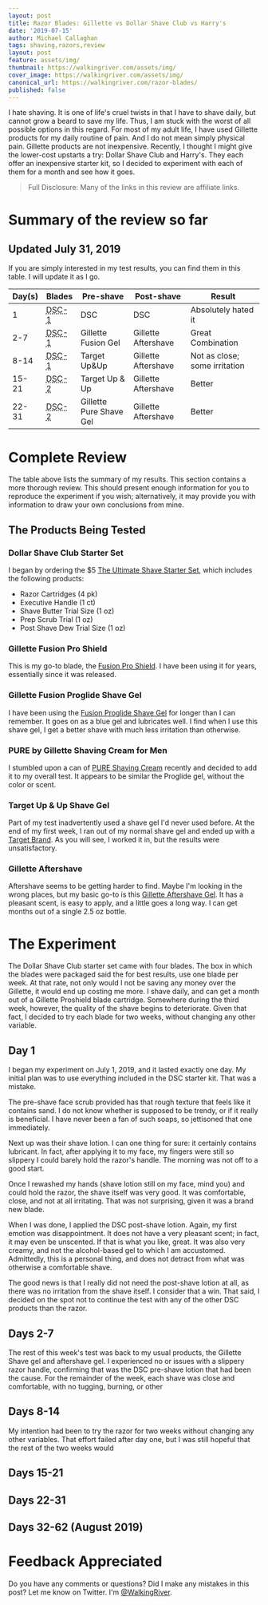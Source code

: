 ```yaml
---
layout: post
title: Razor Blades: Gillette vs Dollar Shave Club vs Harry's
date: '2019-07-15'
author: Michael Callaghan
tags: shaving,razors,review
layout: post
feature: assets/img/
thumbnail: https://walkingriver.com/assets/img/
cover_image: https://walkingriver.com/assets/img/
canonical_url: https://walkingriver.com/razor-blades/
published: false
---
```


I hate shaving. It is one of life's cruel twists in that I have to shave daily, but cannot grow a beard to save my life. Thus, I am stuck with the worst of all possible options in this regard. For most of my adult life, I have used Gillette products for my daily routine of pain. And I do not mean simply physical pain. Gillette products are not inexpensive. Recently, I thought I might give the lower-cost upstarts a try: Dollar Shave Club and Harry's. They each offer an inexpensive starter kit, so I decided to experiment with each of them for a month and see how it goes. 

<!--more-->

> Full Disclosure: Many of the links in this review are affiliate links.

# Summary of the review so far
## Updated July 31, 2019
If you are simply interested in my test results, you can find them in this table. I will update it as I go.

|Day(s)|Blades|Pre-shave|Post-shave|Result|
|-|-|-|-|-|
|1|<abbr title="Dollar Shave Club, First Blade">DSC-1</abbr>|DSC|DSC|Absolutely hated it|
|2-7|<abbr title="Dollar Shave Club, First Blade">DSC-1</abbr>|Gillette Fusion Gel|Gillette Aftershave|Great Combination
|8-14|<abbr title="Dollar Shave Club, First Blade">DSC-1</abbr>|Target Up&Up|Gillette Aftershave|Not as close; some irritation
|15-21|<abbr title="Dollar Shave Club, Second Blade">DSC-2</abbr>|Target Up & Up|Gillette Aftershave|Better
|22-31|<abbr title="Dollar Shave Club, Second Blade">DSC-2</abbr>|Gillette Pure Shave Gel|Gillette Aftershave|Better

# Complete Review 
The table above lists the summary of my results. This section contains a more thorough review. This should present enough information for you to reproduce the experiment if you wish; alternatively, it may provide you with information to draw your own conclusions from mine.  

## The Products Being Tested
### Dollar Shave Club Starter Set
I began by ordering the $5 [The Ultimate Shave Starter Set](https://www.dollarshaveclub.com/get-started/plan/ultimate-shave-starter-set), which includes the following products:

- Razor Cartridges (4 pk)
- Executive Handle (1 ct)
- Shave Butter Trial Size (1 oz)
- Prep Scrub Trial (1 oz)
- Post Shave Dew Trial Size (1 oz)

### Gillette Fusion Pro Shield
This is my go-to blade, the [Fusion Pro Shield](https://amzn.to/2l9mvXA). I have been using it for years, essentially since it was released.

### Gillette Fusion Proglide Shave Gel
I have been using the [Fusion Proglide Shave Gel](https://amzn.to/2l7x6Cl) for longer than I can remember. It goes on as a blue gel and lubricates well. I find when I use this shave gel, I get a better shave with much less irritation than otherwise.

### PURE by Gillette Shaving Cream for Men
I stumbled upon a can of [PURE Shaving Cream](https://amzn.to/2XUUm9b) recently and decided to add it to my overall test. It appears to be similar the Proglide gel, without the color or scent.

### Target Up & Up Shave Gel
Part of my test inadvertently used a shave gel I'd never used before. At the end of my first week, I ran out of my normal shave gel and ended up with a [Target Brand](https://www.target.com/p/therapeutic-shave-gel-with-colloidal-oatmeal-and-vitamin-e-7oz-up-up-153-compare-to-aveeno-active-naturals-therapeutic-shave-gel/-/A-13970853). As you will see, I worked it in, but the results were unsatisfactory.

### Gillette Aftershave
Aftershave seems to be getting harder to find. Maybe I'm looking in the wrong places, but my basic go-to is this [Gillette Aftershave Gel](https://amzn.to/2YanLrc). It has a pleasant scent, is easy to apply, and a little goes a long way. I can get months out of a single 2.5 oz bottle.

# The Experiment
The Dollar Shave Club starter set came with four blades. The box in which the blades were packaged said the for best results, use one blade per week. At that rate, not only would I not be saving any money over the Gillette, it would end up costing me more. I shave daily, and can get a month out of a Gillette Proshield blade cartridge. Somewhere during the third week, however, the quality of the shave begins to deteriorate. Given that fact, I decided to try each blade for two weeks, without changing any other variable. 

## Day 1
I began my experiment on July 1, 2019, and it lasted exactly one day. My initial plan was to use everything included in the DSC starter kit. That was a mistake. 

The pre-shave face scrub provided has that rough texture that feels like it contains sand. I do not know whether is supposed to be trendy, or if it really is beneficial. I have never been a fan of such soaps, so jettisoned that one immediately.

Next up was their shave lotion. I can one thing for sure: it certainly contains lubricant. In fact, after applying it to my face, my fingers were still so slippery I could barely hold the razor's handle. The morning was not off to a good start.

Once I rewashed my hands (shave lotion still on my face, mind you) and could hold the razor, the shave itself was very good. It was comfortable, close, and not at all irritating. That was not surprising, given it was a brand new blade. 

When I was done, I applied the DSC post-shave lotion. Again, my first emotion was disappointment. It does not have a very pleasant scent; in fact, it may even be unscented. If that is what you like, great. It was also very creamy, and not the alcohol-based gel to which I am accustomed. Admittedly, this is a personal thing, and does not detract from what was otherwise a comfortable shave.

The good news is that I really did not need the post-shave lotion at all, as there was no irritation from the shave itself. I consider that a win. That said, I decided on the spot not to continue the test with any of the other DSC products than the razor.

## Days 2-7

The rest of this week's test was back to my usual products, the Gillette Shave gel and aftershave gel. I experienced no or issues with a slippery razor handle, confirming that was the DSC pre-shave lotion that had been the cause. For the remainder of the week, each shave was close and comfortable, with no tugging, burning, or other 

## Days 8-14

My intention had been to try the razor for two weeks without changing any other variables. That effort failed after day one, but I was still hopeful that the rest of the two weeks would 

## Days 15-21

## Days 22-31

## Days 32-62 (August 2019)

# Feedback Appreciated
Do you have any comments or questions? Did I make any mistakes in this post? Let me know on Twitter. I'm [@WalkingRiver](https://twitter.com/walkingriver).
